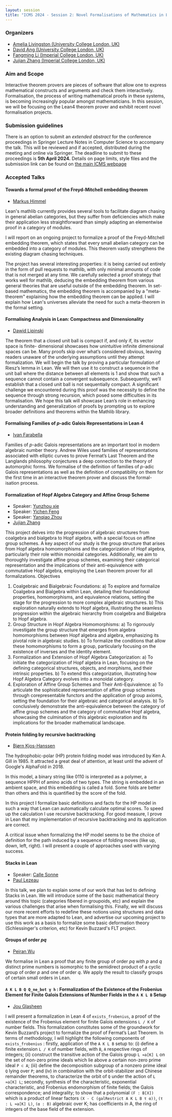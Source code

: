 ```yaml
---
layout: session
title: "ICMS 2024 - Session 2: Novel Formalisations of Mathematics in Lean"
---
```


### Organizers

* [Amelia Livingston (University College London, UK)](mailto:ucahali@ucl.ac.uk)<br/>
* [David Ang (University College London, UK)](mailto:ucahdka@ucl.ac.uk)<br/>
* [Fangming Li (Imperial College London, UK)](mailto:fangming.li17@imperial.ac.uk)<br/>
* [Jujian Zhang (Imperial College London, UK)](mailto:jujian.zhang19@imperial.ac.uk)<br/>

### Aim and Scope

Interactive theorem provers are pieces of software that allow one to express mathematical constructs
and arguments and check them interactively. Formalisation, the process of writing mathematical proofs
in these systems, is becoming increasingly popular amongst mathematicians.
In this session, we will be focusing on the Lean4 theorem prover and exhibit recent novel formalisation
projects.

### Submission guidelines

There is an option to submit an _extended abstract_ for
the conference proceedings in Springer Lecture Notes in Computer Science
to accompany the talk.  This will be reviewed and if accepted,
distributed during the meeting and online via Springer. The deadline to
submit to these proceedings is **5th April 2024.**  Details on page
limits, style files and the submission link can be found on
[the main ICMS webpage](https://maths.dur.ac.uk/icms2024/ICMS2024_Registration.html)

### Accepted Talks

#### Towards a formal proof of the Freyd-Mitchell embedding theorem

* [Markus Himmel](mailto:markus@himmel-villmar.de)

Lean's mathlib currently provides several tools to facilitate diagram
chasing in general abelian categories, but they suffer from deficiencies which
make their application less straightforward than simply adapting an elementwise
proof in a category of modules.

I will report on an ongoing project to formalize a proof of the Freyd-Mitchell
embedding theorem, which states that every small abelian category can be
embedded into a category of modules. This theorem vastly strengthens the
existing diagram chasing techniques.

The project has several interesting properties: it is being carried out
entirely in the form of pull requests to mathlib, with only minimal amounts of
code that is not merged at any time. We carefully selected a proof strategy that
works well for mathlib, deducing the embedding theorem from various general
theories that are useful outside of the embedding theorem. In set-based
mathematics, the embedding theorem is accompanied by a "meta-theorem" explaining
how the embedding theorem can be applied. I will explain how Lean's universes
alleviate the need for such a meta-theorem in the formal setting.

#### Formalising Analysis in Lean: Compactness and Dimensionality

* [Dawid Lipinski](mailto:dawid.lipinski23@imperial.ac.uk)

The theorem that a closed unit ball is compact if, and only if, its vector space is finite-
dimensional showcases how unintuitive infinite dimensional spaces can be. Many proofs skip
over what’s considered obvious, leaving readers unaware of the underlying assumptions until
they attempt formalization. We will begin the talk by proving a particular formulation of
Riesz’s lemma in Lean. We will then use it to construct a sequence in the unit ball where the
distance between all elements is 1 and show that such a sequence cannot contain a convergent
subsequence. Subsequently, we’ll establish that a closed unit ball is not sequentially compact.
A significant challenge we encountered during this proof was the necessity to define the
sequence through strong recursion, which posed some difficulties in its formalisation. We
hope this talk will showcase Lean’s role in enhancing understanding and generalization of
proofs by prompting us to explore broader definitions and theorems within the Mathlib
library.

#### Formalising Families of $p$-adic Galois Representations in Lean 4

* [Ivan Farabella](mailto:ivan.farabella21@imperial.ac.uk)

Families of $p$-adic Galois representations are an important tool in modern algebraic number theory.
Andrew Wiles used families of representations associated with elliptic curves to prove Fermat’s Last Theorem and
the Langlands philosophy conjectures a deep connection to the theory of
automorphic forms. We formalise of the definition of families of $p$-adic
Galois representations as well as the definition of compatibility on them
for the first time in an interactive theorem prover and discuss the formal-
isation process.

#### Formalization of Hopf Algebra Category and Affine Group Scheme

* Speaker: [Yunzhou xie](mailto:yunzhou.xie21@imperial.ac.uk)
* Speaker: [Yichen Feng](mailto:yichen.feng21@imperial.ac.uk)
* Speaker: [Yanqiao Zhou](mailto:yanqiao.zhou21@imperial.ac.uk)
* [Jujian Zhang](mailto:jujian.zhang19@imperial.ac.uk)

This project delves into the progression of algebraic structures from coalgebra and bialgebra to Hopf
algebra, with a special focus on affine group schemes. A key aspect of our study is the group structure that
arises from Hopf algebra homomorphisms and the categorization of Hopf algebra, particularly their role
within monoidal categories. Additionally, we aim to thoroughly investigate affine group schemes, examining
their categorical representation and the implications of their anti-equivalence with commutative Hopf
algebra, employing the Lean theorem prover for all formalizations.
Objectives

1. Coalgebraic and Bialgebraic Foundations:
    a) To explore and formalize Coalgebra and Bialgebra within Lean, detailing their foundational
    properties, homomorphisms, and equivalence relations, setting the stage for the progression to
    more complex algebraic structures.
    b) This exploration naturally extends to Hopf algebra, illustrating the seamless progression within the
    algebraic hierarchy from coalgebra and Bialgebra to Hopf algebra.
2. Group Structure in Hopf Algebra Homomorphisms:
    a) To rigorously investigate the group structure that emerges from algebra homomorphisms between
    Hopf algebra and algebra, emphasizing its pivotal role in algebraic studies.
    b) To formalize the conditions that allow these homomorphisms to form a group, particularly focusing
    on the existence of inverses and the identity element.
3. Formalization and Extension of Hopf Algebra Categorization:
    a) To initiate the categorization of Hopf algebra in Lean, focusing on the defining categorical
    structures, objects, and morphisms, and their intrinsic properties.
    b) To extend this categorization, illustrating how Hopf Algebra Category evolves into a monoidal
    category.
4. Exploration of Affine Group Schemes and Their Anti-Equivalence:
    a) To articulate the sophisticated representation of affine group schemes through corepresentable
    functors and the application of group axioms, setting the foundation for their algebraic and
    categorical analysis.
    b) To conclusively demonstrate the anti-equivalence between the category of affine group schemes
    and the category of commutative Hopf algebra, showcasing the culmination of this algebraic
    exploration and its implications for the broader mathematical landscape.

#### Protein folding by recursive backtracking

* [Bjørn Kjos-Hanssen](mailto:bjoernkh@hawaii.edu)

The hydrophobic-polar (HP) protein folding model was introduced by Ken A. Gill in 1985. It attracted a great deal of attention, at least until the advent of Google's AlphaFold in 2018.

In this model, a binary string like 0110 is interpreted as a polymer, a sequence HPPH of amino acids of two types. The string is embedded in an ambient space, and this embedding is called a fold. Some folds are better than others and this is quantified by the score of the fold.

In this project I formalize basic definitions and facts for the HP model in such a way that Lean can automatically calculate optimal scores. To speed up the calculation I use recursive backtracking. For good measure, I prove in Lean that my implementation of recursive backtracking and its application are correct.

A critical issue when formalizing the HP model seems to be the choice of definition for the path induced by a sequence of folding moves (like up, down, left, right). I will present a couple of approaches used with varying success.

#### Stacks in Lean

* Speaker: [Calle Sonne](mailto:calle.sonne.23@ucl.ac.uk)
* [Paul Lezeau](mailto:paul.lezeau.23@ucl.ac.uk)

In this talk, we plan to explain some of our work that has led to defining Stacks in Lean. We will introduce some of the basic mathematical theory around this topic (categories fibered in groupoids, etc) and explain the various challenges that arise when formalising this. Finally, we will discuss our more recent efforts to redefine these notions using structures and data types that are more adapted to Lean, and advertise our upcoming project to use this work as a basis to formalize some basic deformation theory (Schlessinger's criterion, etc) for Kevin Buzzard's FLT project.

#### Groups of order $p q$

* [Peiran Wu](mailto:pw72@st-andrews.ac.uk)

We formalise in Lean a proof that any finite group of order $p q$ with $p$ and $q$ distinct prime numbers is isomorphic to the semidirect product of a cyclic group of order $p$ and one of order $q$. We apply the result to classify groups of certain small orders in Lean.

#### `A K L B Q Q_ne_bot γ h` : Formalization of the Existence of the Frobenius Element for Finite Galois Extensions of Number Fields in the `A K L B` Setup

* [Jou Glasheen](mailto:jou.glasheen23@imperial.ac.uk)

I will present a formalization in Lean 4 of `exists_frobenius`, a proof of the
existence of the Frobenius element for finite Galois extensions `L / K` of number fields. This
formalization constitutes some of the groundwork for Kevin Buzzard’s project to formalize the proof
of Fermat’s Last Theorem. In terms of methodology, I will highlight the following components of
`exists_frobenius` : firstly, application of the `A K L B` setup to:
(i) define a finite extension `L / K` of number fields, with `B`, `A` respective rings of integers;
(ii) construct the transitive action of the Galois group `L ≃a[K] L` on the set of non-zero prime
ideals which lie above a certain non-zero prime ideal `P ⊂ A`;
(iii) define the decomposition subgroup of a nonzero prime ideal `Q` lying over `P`; and
(iv) in combination with the orbit-stabilizer and Chinese remainder theorems, to characterize the
orbit of `Q` under the action of `L ≃a[K] L`;
secondly, synthesis of the characteristic, exponential characteristic, and Frobenius endomorphism
of finite fields; the Galois correspondence; and integrality; to show that a polynomial `(F : B[X])`
which is a product of linear factors `(X - C (galRestrict A K L B τ α))`, `(τ : L ≃a[K] L)`,
`(α : B)` algebraic over K; has coefficients in A, the ring of integers of the base field of the
extension.
